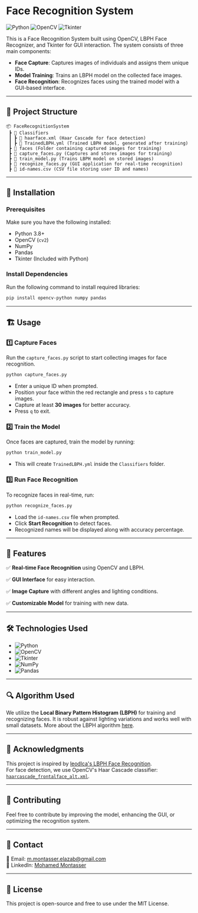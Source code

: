 # Face Recognition System

![Python](https://img.shields.io/badge/Python-3.8%2B-blue?logo=python&logoColor=white)
![OpenCV](https://img.shields.io/badge/OpenCV-4.5%2B-red?logo=opencv&logoColor=white)
![Tkinter](https://img.shields.io/badge/Tkinter-GUI-orange)

This is a Face Recognition System built using OpenCV, LBPH Face Recognizer, and Tkinter for GUI interaction. The system consists of three main components:

- **Face Capture**: Captures images of individuals and assigns them unique IDs.
- **Model Training**: Trains an LBPH model on the collected face images.
- **Face Recognition**: Recognizes faces using the trained model with a GUI-based interface.

---
## 📁 Project Structure
```
📦 FaceRecognitionSystem
 ┣ 📂 Classifiers
 ┃ ┣ 📜 haarface.xml (Haar Cascade for face detection)
 ┃ ┣ 📜 TrainedLBPH.yml (Trained LBPH model, generated after training)
 ┣ 📂 faces (Folder containing captured images for training)
 ┣ 📜 capture_faces.py (Captures and stores images for training)
 ┣ 📜 train_model.py (Trains LBPH model on stored images)
 ┣ 📜 recognize_faces.py (GUI application for real-time recognition)
 ┣ 📜 id-names.csv (CSV file storing user ID and names)
```

---
## 🚀 Installation
### Prerequisites
Make sure you have the following installed:
- Python 3.8+
- OpenCV (`cv2`)
- NumPy
- Pandas
- Tkinter (Included with Python)

### Install Dependencies
Run the following command to install required libraries:
```bash
pip install opencv-python numpy pandas
```

---
## 🏗 Usage
### 1️⃣ Capture Faces
Run the `capture_faces.py` script to start collecting images for face recognition.
```bash
python capture_faces.py
```
- Enter a unique ID when prompted.
- Position your face within the red rectangle and press `s` to capture images.
- Capture at least **30 images** for better accuracy.
- Press `q` to exit.

### 2️⃣ Train the Model
Once faces are captured, train the model by running:
```bash
python train_model.py
```
- This will create `TrainedLBPH.yml` inside the `Classifiers` folder.

### 3️⃣ Run Face Recognition
To recognize faces in real-time, run:
```bash
python recognize_faces.py
```
- Load the `id-names.csv` file when prompted.
- Click **Start Recognition** to detect faces.
- Recognized names will be displayed along with accuracy percentage.

---
## 🎯 Features
✅ **Real-time Face Recognition** using OpenCV and LBPH.

✅ **GUI Interface** for easy interaction.

✅ **Image Capture** with different angles and lighting conditions.

✅ **Customizable Model** for training with new data.

---
## 🛠 Technologies Used
- ![Python](https://img.shields.io/badge/Python-3.8%2B-blue?logo=python&logoColor=white)
- ![OpenCV](https://img.shields.io/badge/OpenCV-4.5%2B-red?logo=opencv&logoColor=white)
- ![Tkinter](https://img.shields.io/badge/Tkinter-GUI-orange)
- ![NumPy](https://img.shields.io/badge/NumPy-Matrix-blue?logo=numpy&logoColor=white)
- ![Pandas](https://img.shields.io/badge/Pandas-Dataframe-blue?logo=pandas&logoColor=white)

---
## 🔍 Algorithm Used
We utilize the **Local Binary Pattern Histogram (LBPH)** for training and recognizing faces. It is robust against lighting variations and works well with small datasets. More about the LBPH algorithm [here](https://towardsdatascience.com/face-recognition-how-lbph-works-90ec258c3d6b).

---
## 📌 Acknowledgments
This project is inspired by [leodlca's LBPH Face Recognition](https://github.com/leodlca/lbph-face-recognition).  
For face detection, we use OpenCV's Haar Cascade classifier: [`haarcascade_frontalface_alt.xml`](https://github.com/opencv/opencv/blob/master/data/haarcascades/haarcascade_frontalface_alt.xml).

---
## 🤝 Contributing
Feel free to contribute by improving the model, enhancing the GUI, or optimizing the recognition system. 

---
## 📩 Contact
📧 Email: [m.montasser.elazab@gmail.com](mailto:m.montasser.elazab@gmail.com)  
🔗 LinkedIn: [Mohamed Montasser](https://www.linkedin.com/in/mohamed-montasser-/)

---
## 📝 License
This project is open-source and free to use under the MIT License.

